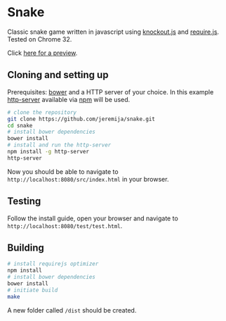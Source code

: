 Snake
=====

Classic snake game written in javascript using [knockout.js](http://knockoutjs.com) and [require.js](http://requirejs.org). Tested on Chrome 32.

Click [here for a preview](http://steinerize.com/snake).

Cloning and setting up
----------------------

Prerequisites: [bower](http://bower.io/) and a HTTP server of your choice. In this example [http-server](https://www.npmjs.org/package/http-server) available via [npm](https://www.npmjs.org/) will be used.

```bash
# clone the repository
git clone https://github.com/jeremija/snake.git
cd snake
# install bower dependencies
bower install
# install and run the http-server
npm install -g http-server
http-server
```

Now you should be able to navigate to `http://localhost:8080/src/index.html` in your browser.

Testing
-------

Follow the install guide, open your browser and navigate to `http://localhost:8080/test/test.html`.

Building
--------

```bash
# install requirejs optimizer
npm install
# install bower dependencies
bower install
# initiate build
make
```

A new folder called `/dist` should be created.
